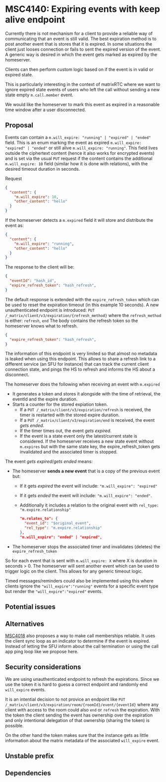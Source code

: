 # MSC4140: Expiring events with keep alive endpoint

Currently there is not mechanism for a client to provide a reliable way of
communicating that an event is still valid. The best expiration method is to post
another event that is stores that it is expired.
In some situations the client just looses connection or fails to sent the expired
version of the event.
A generic way is desired in which the event gets marked as expired by the homeserver.

Clients can then perform custom logic based on if the event is in valid or
expired state.

This is particularly interesting in the context of matrixRTC where we want
to ignore expired state events of users who left the call without sending a new
state empty `m.call.member` event.

We would like the homeserver to mark this event as expired in a reasonable
time window after a user disconnected.

## Proposal

Events can contain a `m.will_expire: "running" | "expired" | "ended"` field.
This is an enum marking the event as
expired `m.will_expire: "expired" | "ended"` or still alive `m.will_expire: "running"`.
This field lives outside the ciphertext content (hence it also works for encrypted
events) and is set via the usual `PUT` request if the content contains the additional
`m.will_expire: 10` field (similar how it is done with relations), with the desired
timeout duration in seconds.

Request

```json
{
  "content": {
    "m.will_expire": 10,
    "other_content": "hello"
  }
}
```

If the homeserver detects a `m.expired` field it will store and distribute the
event as:

```json
{
  "content": {
    "m.will_expire": "running",
    "other_content": "hello"
  }
}
```

The response to the client will be:

```json
{
  "eventId": "hash_id",
  "expire_refresh_token": "hash_refresh",
}
```

The default response is extended with the `expire_refresh_token` which
can be used to reset the expiration timeout (in this example 10 seconds).
A new unauthenticated endpoint is introduced:
`PUT /_matrix/client/v3/expiration/{refresh_method}`
where the `refresh_method` is either: `refresh`, `end`
The body contains the refresh token so the homeserver knows what to refresh.

```json
{
  "expire_refresh_token": "hash_refresh",
}
```

The information of this endpoint is very limited so that almost no metadata is
leaked when using this endpoint. This allows to share a refresh link to a different
service (an SFU for instance) that can track the current client connection state,
and pings the HS to refresh and informs the HS about a disconnect.

The homeserver does the following when receiving an event with `m.expired`

- It generates a token and stores it alongside with the time of retrieval,
the eventId and the expire duration.
- Starts a counter for the stored expiation token.
  - If a `PUT /_matrix/client/v3/expiration/refresh` is received, the
  timer is restarted with the stored expire duration.
  - If a `PUT /_matrix/client/v3/expiration/end` is received, the
  event _gets ended_.
  - If the timer times out, the event _gets expired_.
  - If the event is a state event only the latest/current state is considered. If
  the homeserver receives a new state event without `m.expires` but with the same
  state key, the expire_refresh_token gets invalidated and the associated timer is
  stopped.

The event _gets expired_/_gets ended_ means:

- The homeserver **sends a new event** that is a copy of the previous event but:
  - If it gets _expired_ the event will include: `"m.will_expire": "expired"`
  - If it gets _ended_ the event will include: `"m.will_expire": "ended"`.
  - Additionally it includes a relation to the original event with `rel_type: "m.expire.relationship"`
  
    ```json
    "m.relates_to": {
      "event_id": "$original_event",
      "rel_type": "m.expire.relationship"
    },
    "m.will_expire": "ended" | "expired",
    ```

- The homeserver stops the associated timer and invalidates (deletes) the `expire_refresh_token`

So for each event that is sent with `m.will_expire: X` where X is duration in
seconds > 0. The homeserver will sent another event which can be used to trigger
logic on the client. This allows for any generic timeout logic.

Timed messages/reminders could also be implemented using this where clients ignore
the `"will_expire":"running"` events for a specific event type but render the
`"will_expire":"expired"` events.

## Potential issues

## Alternatives

[MSC4018](https://github.com/matrix-org/matrix-spec-proposals/pull/4018) also
proposes a way to make call memberships reliable. It uses the client sync loop as
an indicator to determine if the event is expired. Instead of letting the SFU
inform about the call termination or using the call app ping loop like we propose
here.

## Security considerations

We are using unauthenticated endpoint to refresh the expirations. Since we use
the token it is hard to guess a correct endpoint and randomly end `will_expire`
events.

It is an intential decision to not provice an endpoint like
`PUT /_matrix/client/v3/expiration/room/{roomId}/event/{eventId}`
where any client with access to the room could also `end` or `refresh`
the expiration. With the token the client sending the event has ownership
over the expiration and only intentional delegation of that ownership
(sharing the token) is possible.

On the other hand the token makes sure that the instance gets as little
information about the matrix metadata of the associated `will_expire` event.

## Unstable prefix

## Dependencies
